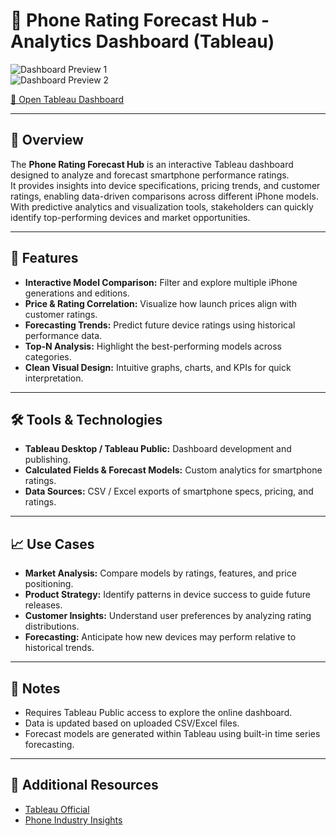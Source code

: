 # 📱 Phone Rating Forecast Hub - Analytics Dashboard (Tableau)

![Dashboard Preview 1](https://github.com/user-attachments/assets/2544788d-7279-4133-9af8-b0dda2c721bd)  
![Dashboard Preview 2](https://github.com/user-attachments/assets/858faf31-88c1-426c-9531-b9885fe90cd1)  

[🔗 Open Tableau Dashboard](https://public.tableau.com/app/profile/sahar.yacoov/viz/phone_17580288141060/Dashboard1)

---

## 🧠 Overview
The **Phone Rating Forecast Hub** is an interactive Tableau dashboard designed to analyze and forecast smartphone performance ratings.  
It provides insights into device specifications, pricing trends, and customer ratings, enabling data-driven comparisons across different iPhone models.  
With predictive analytics and visualization tools, stakeholders can quickly identify top-performing devices and market opportunities.

---

## 🔧 Features
- **Interactive Model Comparison:** Filter and explore multiple iPhone generations and editions.  
- **Price & Rating Correlation:** Visualize how launch prices align with customer ratings.  
- **Forecasting Trends:** Predict future device ratings using historical performance data.  
- **Top-N Analysis:** Highlight the best-performing models across categories.  
- **Clean Visual Design:** Intuitive graphs, charts, and KPIs for quick interpretation.  

---

## 🛠 Tools & Technologies
- **Tableau Desktop / Tableau Public:** Dashboard development and publishing.  
- **Calculated Fields & Forecast Models:** Custom analytics for smartphone ratings.  
- **Data Sources:** CSV / Excel exports of smartphone specs, pricing, and ratings.  

---

## 📈 Use Cases
- **Market Analysis:** Compare models by ratings, features, and price positioning.  
- **Product Strategy:** Identify patterns in device success to guide future releases.  
- **Customer Insights:** Understand user preferences by analyzing rating distributions.  
- **Forecasting:** Anticipate how new devices may perform relative to historical trends.  

---

## 📌 Notes
- Requires Tableau Public access to explore the online dashboard.  
- Data is updated based on uploaded CSV/Excel files.  
- Forecast models are generated within Tableau using built-in time series forecasting.  

---

## 🔗 Additional Resources
- [Tableau Official](https://www.tableau.com/)  
- [Phone Industry Insights](https://www.gsmarena.com/)  
